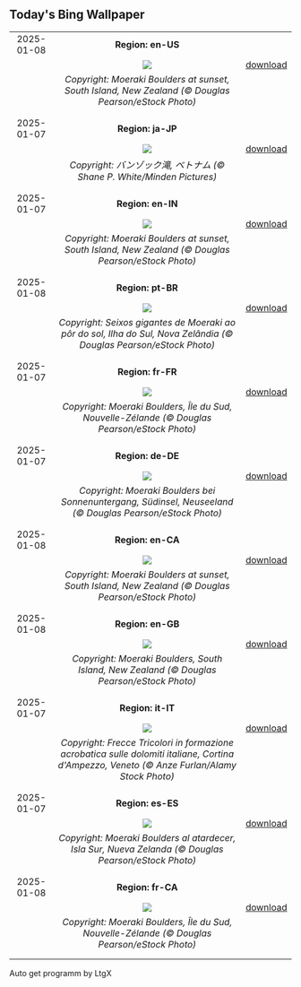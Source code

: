 ## Today's Bing Wallpaper
|      |      |      |
| :----: | :----: | :----: |
|2025-01-08|**Region: en-US**||
||![](https://www.bing.com/th?id=OHR.BouldersNZ_EN-US0112829210_UHD.jpg&pid=hp&w=1152&h=648&rs=1&c=4)| [download](https://www.bing.com/th?id=OHR.BouldersNZ_EN-US0112829210_UHD.jpg)|
||*Copyright: Moeraki Boulders at sunset, South Island, New Zealand (© Douglas Pearson/eStock Photo)*
||
|||
|2025-01-07|**Region: ja-JP**||
||![](https://www.bing.com/th?id=OHR.VietnamFalls_JA-JP8519812125_UHD.jpg&pid=hp&w=1152&h=648&rs=1&c=4)| [download](https://www.bing.com/th?id=OHR.VietnamFalls_JA-JP8519812125_UHD.jpg)|
||*Copyright: バンゾック滝, ベトナム (© Shane P. White/Minden Pictures)*
||
|||
|2025-01-07|**Region: en-IN**||
||![](https://www.bing.com/th?id=OHR.BouldersNZ_EN-IN0206909278_UHD.jpg&pid=hp&w=1152&h=648&rs=1&c=4)| [download](https://www.bing.com/th?id=OHR.BouldersNZ_EN-IN0206909278_UHD.jpg)|
||*Copyright: Moeraki Boulders at sunset, South Island, New Zealand (© Douglas Pearson/eStock Photo)*
||
|||
|2025-01-08|**Region: pt-BR**||
||![](https://www.bing.com/th?id=OHR.BouldersNZ_PT-BR5423530847_UHD.jpg&pid=hp&w=1152&h=648&rs=1&c=4)| [download](https://www.bing.com/th?id=OHR.BouldersNZ_PT-BR5423530847_UHD.jpg)|
||*Copyright: Seixos gigantes de Moeraki ao pôr do sol, Ilha do Sul, Nova Zelândia (© Douglas Pearson/eStock Photo)*
||
|||
|2025-01-07|**Region: fr-FR**||
||![](https://www.bing.com/th?id=OHR.BouldersNZ_FR-FR2503535078_UHD.jpg&pid=hp&w=1152&h=648&rs=1&c=4)| [download](https://www.bing.com/th?id=OHR.BouldersNZ_FR-FR2503535078_UHD.jpg)|
||*Copyright: Moeraki Boulders, Île du Sud, Nouvelle-Zélande (© Douglas Pearson/eStock Photo)*
||
|||
|2025-01-07|**Region: de-DE**||
||![](https://www.bing.com/th?id=OHR.BouldersNZ_DE-DE6991214761_UHD.jpg&pid=hp&w=1152&h=648&rs=1&c=4)| [download](https://www.bing.com/th?id=OHR.BouldersNZ_DE-DE6991214761_UHD.jpg)|
||*Copyright: Moeraki Boulders bei Sonnenuntergang, Südinsel, Neuseeland (© Douglas Pearson/eStock Photo)*
||
|||
|2025-01-08|**Region: en-CA**||
||![](https://www.bing.com/th?id=OHR.BouldersNZ_EN-CA8083856326_UHD.jpg&pid=hp&w=1152&h=648&rs=1&c=4)| [download](https://www.bing.com/th?id=OHR.BouldersNZ_EN-CA8083856326_UHD.jpg)|
||*Copyright: Moeraki Boulders at sunset, South Island, New Zealand (© Douglas Pearson/eStock Photo)*
||
|||
|2025-01-08|**Region: en-GB**||
||![](https://www.bing.com/th?id=OHR.BouldersNZ_EN-GB9218282319_UHD.jpg&pid=hp&w=1152&h=648&rs=1&c=4)| [download](https://www.bing.com/th?id=OHR.BouldersNZ_EN-GB9218282319_UHD.jpg)|
||*Copyright: Moeraki Boulders, South Island, New Zealand (© Douglas Pearson/eStock Photo)*
||
|||
|2025-01-07|**Region: it-IT**||
||![](https://www.bing.com/th?id=OHR.FestaTricoloreDolomites_IT-IT0168095926_UHD.jpg&pid=hp&w=1152&h=648&rs=1&c=4)| [download](https://www.bing.com/th?id=OHR.FestaTricoloreDolomites_IT-IT0168095926_UHD.jpg)|
||*Copyright: Frecce Tricolori in formazione acrobatica sulle dolomiti italiane, Cortina d'Ampezzo, Veneto (© Anze Furlan/Alamy Stock Photo)*
||
|||
|2025-01-07|**Region: es-ES**||
||![](https://www.bing.com/th?id=OHR.BouldersNZ_ES-ES6118203530_UHD.jpg&pid=hp&w=1152&h=648&rs=1&c=4)| [download](https://www.bing.com/th?id=OHR.BouldersNZ_ES-ES6118203530_UHD.jpg)|
||*Copyright: Moeraki Boulders al atardecer, Isla Sur, Nueva Zelanda (© Douglas Pearson/eStock Photo)*
||
|||
|2025-01-08|**Region: fr-CA**||
||![](https://www.bing.com/th?id=OHR.BouldersNZ_FR-CA6332854398_UHD.jpg&pid=hp&w=1152&h=648&rs=1&c=4)| [download](https://www.bing.com/th?id=OHR.BouldersNZ_FR-CA6332854398_UHD.jpg)|
||*Copyright: Moeraki Boulders, Île du Sud, Nouvelle-Zélande (© Douglas Pearson/eStock Photo)*
||
|||

Auto get programm by LtgX
